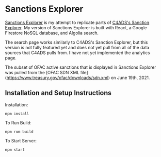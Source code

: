 # Sanctions Explorer

[Sanctions Explorer](https://sanctionsexplorer.web.app) is my attempt to replicate parts of [C4ADS's Sanction Explorer](https://sanctionsexplorer.org). My version of Sanctions Explorer is built with React, a Google Firestore NoSQL database, and Algolia search.

The search page works similarly to C4ADS's Sanction Explorer, but this version is not fully featured yet and does not yet pull from all of the data sources that C4ADS pulls from. I have not yet implemented the analytics page.

The subset of OFAC active sanctions that is displayed in Sanctions Explorer was pulled from the [OFAC SDN XML file] (https://www.treasury.gov/ofac/downloads/sdn.xml) on June 19th, 2021.

## Installation and Setup Instructions

Installation:

`npm install`

To Run Build:

`npm run build`

To Start Server:

`npm start`
